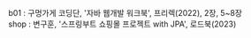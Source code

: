 b01 : 구멍가게 코딩단, '자바 웹개발 워크북', 프리렉(2022), 2장, 5~8장  
shop : 변구훈, '스프링부트 쇼핑몰 프로젝트 with JPA', 로드북(2023)
